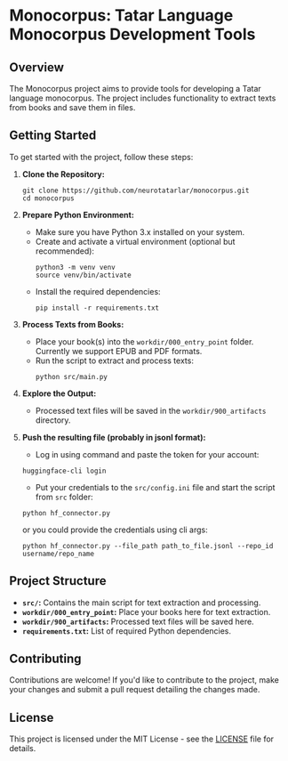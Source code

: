 # Monocorpus: Tatar Language Monocorpus Development Tools


## Overview

The Monocorpus project aims to provide tools for developing a Tatar language monocorpus. The project includes functionality to extract texts from books and save them in files.

## Getting Started

To get started with the project, follow these steps:

1. **Clone the Repository:**
   ```
   git clone https://github.com/neurotatarlar/monocorpus.git
   cd monocorpus
   ```

2. **Prepare Python Environment:**
   - Make sure you have Python 3.x installed on your system.
   - Create and activate a virtual environment (optional but recommended):
     ```
     python3 -m venv venv
     source venv/bin/activate
     ```
   - Install the required dependencies:
     ```
     pip install -r requirements.txt
     ```

3. **Process Texts from Books:**
   - Place your book(s) into the `workdir/000_entry_point` folder. Currently we support EPUB and PDF formats.
   - Run the script to extract and process texts:
     ```
     python src/main.py
     ```

4. **Explore the Output:**
   - Processed text files will be saved in the `workdir/900_artifacts` directory.

5. **Push the resulting file (probably in jsonl format):**
   - Log in using command and paste the token for your account: 
   ```
   huggingface-cli login
   ```
   - Put your credentials to the `src/config.ini` file and start the script from `src` folder: 
   ```
   python hf_connector.py 
   ```
   or you could provide the credentials using cli args:
   ```
   python hf_connector.py --file_path path_to_file.jsonl --repo_id username/repo_name
   ```   

## Project Structure

- **`src/`:** Contains the main script for text extraction and processing.
- **`workdir/000_entry_point`:** Place your books here for text extraction.
- **`workdir/900_artifacts`:** Processed text files will be saved here.
- **`requirements.txt`:** List of required Python dependencies.

## Contributing

Contributions are welcome! If you'd like to contribute to the project, make your changes and submit a pull request detailing the changes made.

## License

This project is licensed under the MIT License - see the [LICENSE](LICENSE) file for details.
